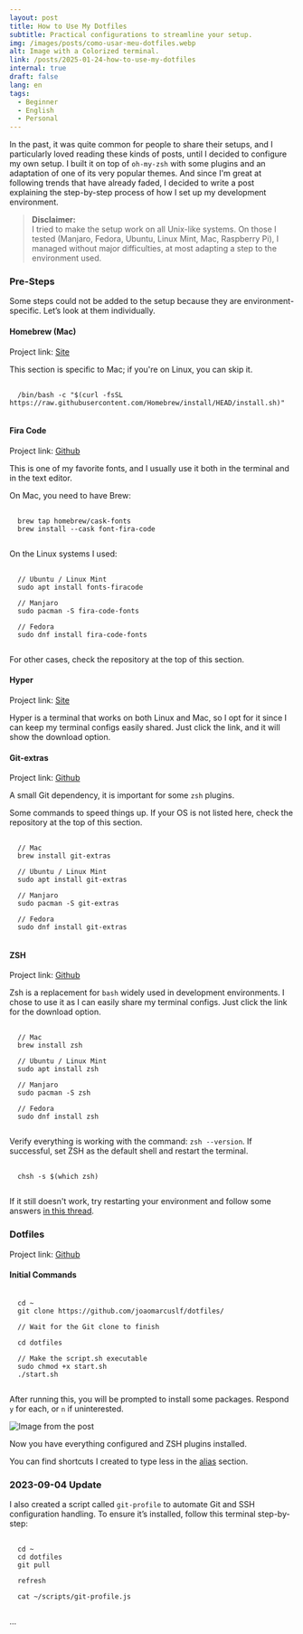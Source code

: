 ```yaml
---
layout: post
title: How to Use My Dotfiles
subtitle: Practical configurations to streamline your setup.
img: /images/posts/como-usar-meu-dotfiles.webp
alt: Image with a Colorized terminal.
link: /posts/2025-01-24-how-to-use-my-dotfiles
internal: true
draft: false
lang: en
tags:
  - Beginner
  - English
  - Personal
---
```


In the past, it was quite common for people to share their setups, and I particularly loved reading these kinds of posts, until I decided to configure my own setup. I built it on top of `oh-my-zsh` with some plugins and an adaptation of one of its very popular themes. And since I'm great at following trends that have already faded, I decided to write a post explaining the step-by-step process of how I set up my development environment.

<blockquote class="is-family-monospace">
<strong>Disclaimer:</strong> <br />
I tried to make the setup work on all Unix-like systems. On those I tested (Manjaro, Fedora, Ubuntu, Linux Mint, Mac, Raspberry Pi), I managed without major difficulties, at most adapting a step to the environment used.
</blockquote>

### Pre-Steps

Some steps could not be added to the setup because they are environment-specific. Let’s look at them individually.

#### Homebrew (Mac)

Project link: [Site](https://brew.sh/)

This section is specific to Mac; if you're on Linux, you can skip it.

<pre class="is-hljs">
  <code class="bash">
  /bin/bash -c "$(curl -fsSL https://raw.githubusercontent.com/Homebrew/install/HEAD/install.sh)"
  </code>
</pre>

#### Fira Code

Project link: [Github](https://github.com/tonsky/FiraCode/wiki/Installing)

This is one of my favorite fonts, and I usually use it both in the terminal and in the text editor.

On Mac, you need to have Brew:

<pre class="is-hljs">
  <code class="bash">
  brew tap homebrew/cask-fonts
  brew install --cask font-fira-code
  </code>
</pre>

On the Linux systems I used:

<pre class="is-hljs">
  <code class="bash">
  // Ubuntu / Linux Mint
  sudo apt install fonts-firacode

  // Manjaro
  sudo pacman -S fira-code-fonts

  // Fedora
  sudo dnf install fira-code-fonts
  </code>
</pre>

For other cases, check the repository at the top of this section.

#### Hyper

Project link: [Site](https://hyper.is/)

Hyper is a terminal that works on both Linux and Mac, so I opt for it since I can keep my terminal configs easily shared. Just click the link, and it will show the download option.

#### Git-extras

Project link: [Github](https://github.com/tj/git-extras/blob/master/Installation.md)

A small Git dependency, it is important for some `zsh` plugins.

Some commands to speed things up. If your OS is not listed here, check the repository at the top of this section.

<pre class="is-hljs">
  <code class="bash">
  // Mac
  brew install git-extras

  // Ubuntu / Linux Mint
  sudo apt install git-extras

  // Manjaro
  sudo pacman -S git-extras

  // Fedora
  sudo dnf install git-extras
  </code>
</pre>

#### ZSH

Project link: [Github](https://github.com/ohmyzsh/ohmyzsh/wiki/Installing-ZSH#how-to-install-zsh-on-many-platforms)

Zsh is a replacement for `bash` widely used in development environments. I chose to use it as I can easily share my terminal configs. Just click the link for the download option.

<pre class="is-hljs">
  <code class="bash">
  // Mac
  brew install zsh

  // Ubuntu / Linux Mint
  sudo apt install zsh

  // Manjaro
  sudo pacman -S zsh

  // Fedora
  sudo dnf install zsh
  </code>
</pre>

Verify everything is working with the command: `zsh --version`. If successful, set ZSH as the default shell and restart the terminal.

<pre class="is-hljs">
  <code class="bash">
  chsh -s $(which zsh)
  </code>
</pre>

If it still doesn't work, try restarting your environment and follow some answers [in this thread](https://askubuntu.com/questions/131823/how-to-make-zsh-the-default-shell).

### Dotfiles

Project link: [Github](https://github.com/joaomarcuslf/dotfiles/)

#### Initial Commands

<pre class="is-hljs">
  <code class="bash">
  cd ~
  git clone https://github.com/joaomarcuslf/dotfiles/

  // Wait for the Git clone to finish

  cd dotfiles

  // Make the script.sh executable
  sudo chmod +x start.sh
  ./start.sh
  </code>
</pre>

After running this, you will be prompted to install some packages. Respond `y` for each, or `n` if uninterested.

<img
  src="/includes/2022-06-10-como-usar-meu-dotfiles-01.png"
  alt="Image from the post"
/>

Now you have everything configured and ZSH plugins installed.

You can find shortcuts I created to type less in the [alias](https://github.com/joaomarcuslf/dotfiles/blob/master/.bash_aliases) section.

### 2023-09-04 Update

I also created a script called `git-profile` to automate Git and SSH configuration handling. To ensure it’s installed, follow this terminal step-by-step:

<pre class="is-hljs">
  <code class="bash">
  cd ~
  cd dotfiles
  git pull

  refresh

  cat ~/scripts/git-profile.js
  </code>
</pre>
...
